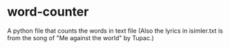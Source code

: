 # word-counter
 A python file that counts the words in text file
(Also the lyrics in isimler.txt is from the song of "Me against the world" by Tupac.)

